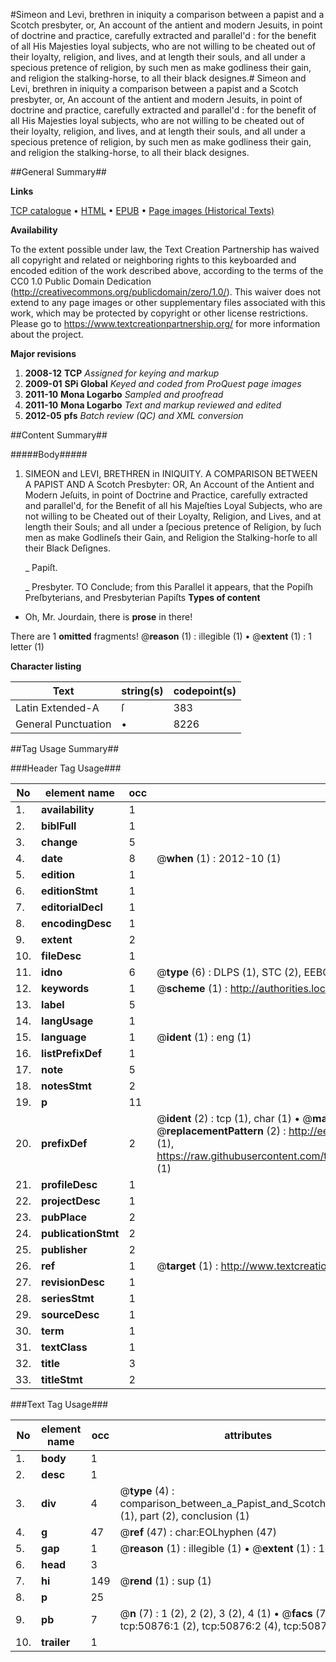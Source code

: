 #Simeon and Levi, brethren in iniquity a comparison between a papist and a Scotch presbyter, or, An account of the antient and modern Jesuits, in point of doctrine and practice, carefully extracted and parallel'd : for the benefit of all His Majesties loyal subjects, who are not willing to be cheated out of their loyalty, religion, and lives, and at length their souls, and all under a specious pretence of religion, by such men as make godliness their gain, and religion the stalking-horse, to all their black designes.#
Simeon and Levi, brethren in iniquity a comparison between a papist and a Scotch presbyter, or, An account of the antient and modern Jesuits, in point of doctrine and practice, carefully extracted and parallel'd : for the benefit of all His Majesties loyal subjects, who are not willing to be cheated out of their loyalty, religion, and lives, and at length their souls, and all under a specious pretence of religion, by such men as make godliness their gain, and religion the stalking-horse, to all their black designes.

##General Summary##

**Links**

[TCP catalogue](http://www.ota.ox.ac.uk/tcp/)  • 
[HTML](http://tei.it.ox.ac.uk/tcp/Texts-HTML/free/A60/A60236.html)  • 
[EPUB](http://tei.it.ox.ac.uk/tcp/Texts-EPUB/free/A60/A60236.epub) • 
[Page images (Historical Texts)](https://historicaltexts.jisc.ac.uk/eebo-11914031e)

**Availability**

To the extent possible under law, the Text Creation Partnership has waived all copyright and related or neighboring rights to this keyboarded and encoded edition of the work described above, according to the terms of the CC0 1.0 Public Domain Dedication (http://creativecommons.org/publicdomain/zero/1.0/). This waiver does not extend to any page images or other supplementary files associated with this work, which may be protected by copyright or other license restrictions. Please go to https://www.textcreationpartnership.org/ for more information about the project.

**Major revisions**

1. __2008-12__ __TCP__ *Assigned for keying and markup*
1. __2009-01__ __SPi Global__ *Keyed and coded from ProQuest page images*
1. __2011-10__ __Mona Logarbo__ *Sampled and proofread*
1. __2011-10__ __Mona Logarbo__ *Text and markup reviewed and edited*
1. __2012-05__ __pfs__ *Batch review (QC) and XML conversion*

##Content Summary##

#####Body#####

1. SIMEON and LEVI, BRETHREN in INIQUITY. A COMPARISON BETWEEN A PAPIST AND A Scotch Presbyter: OR, An Account of the Antient and Modern Jeſuits, in point of Doctrine and Practice, carefully extracted and parallel'd, for the Benefit of all his Majeſties Loyal Subjects, who are not willing to be Cheated out of their Loyalty, Religion, and Lives, and at length their Souls; and all under a ſpecious pretence of Religion, by ſuch men as make Godlineſs their Gain, and Religion the Stalking-horſe to all their Black Deſignes.

    _ Papiſt.

    _ Presbyter.
TO Conclude; from this Parallel it appears, that the Popiſh Preſbyterians, and Presbyterian Papiſts 
**Types of content**

  * Oh, Mr. Jourdain, there is **prose** in there!

There are 1 **omitted** fragments! 
 @__reason__ (1) : illegible (1)  •  @__extent__ (1) : 1 letter (1)

**Character listing**


|Text|string(s)|codepoint(s)|
|---|---|---|
|Latin Extended-A|ſ|383|
|General Punctuation|•|8226|

##Tag Usage Summary##

###Header Tag Usage###

|No|element name|occ|attributes|
|---|---|---|---|
|1.|__availability__|1||
|2.|__biblFull__|1||
|3.|__change__|5||
|4.|__date__|8| @__when__ (1) : 2012-10 (1)|
|5.|__edition__|1||
|6.|__editionStmt__|1||
|7.|__editorialDecl__|1||
|8.|__encodingDesc__|1||
|9.|__extent__|2||
|10.|__fileDesc__|1||
|11.|__idno__|6| @__type__ (6) : DLPS (1), STC (2), EEBO-CITATION (1), OCLC (1), VID (1)|
|12.|__keywords__|1| @__scheme__ (1) : http://authorities.loc.gov/ (1)|
|13.|__label__|5||
|14.|__langUsage__|1||
|15.|__language__|1| @__ident__ (1) : eng (1)|
|16.|__listPrefixDef__|1||
|17.|__note__|5||
|18.|__notesStmt__|2||
|19.|__p__|11||
|20.|__prefixDef__|2| @__ident__ (2) : tcp (1), char (1)  •  @__matchPattern__ (2) : ([0-9\-]+):([0-9IVX]+) (1), (.+) (1)  •  @__replacementPattern__ (2) : http://eebo.chadwyck.com/downloadtiff?vid=$1&page=$2 (1), https://raw.githubusercontent.com/textcreationpartnership/Texts/master/tcpchars.xml#$1 (1)|
|21.|__profileDesc__|1||
|22.|__projectDesc__|1||
|23.|__pubPlace__|2||
|24.|__publicationStmt__|2||
|25.|__publisher__|2||
|26.|__ref__|1| @__target__ (1) : http://www.textcreationpartnership.org/docs/. (1)|
|27.|__revisionDesc__|1||
|28.|__seriesStmt__|1||
|29.|__sourceDesc__|1||
|30.|__term__|1||
|31.|__textClass__|1||
|32.|__title__|3||
|33.|__titleStmt__|2||


###Text Tag Usage###

|No|element name|occ|attributes|
|---|---|---|---|
|1.|__body__|1||
|2.|__desc__|1||
|3.|__div__|4| @__type__ (4) : comparison_between_a_Papist_and_Scotch_Presbyter (1), part (2), conclusion (1)|
|4.|__g__|47| @__ref__ (47) : char:EOLhyphen (47)|
|5.|__gap__|1| @__reason__ (1) : illegible (1)  •  @__extent__ (1) : 1 letter (1)|
|6.|__head__|3||
|7.|__hi__|149| @__rend__ (1) : sup (1)|
|8.|__p__|25||
|9.|__pb__|7| @__n__ (7) : 1 (2), 2 (2), 3 (2), 4 (1)  •  @__facs__ (7) : tcp:50876:1 (2), tcp:50876:2 (4), tcp:50876:3 (1)|
|10.|__trailer__|1||
